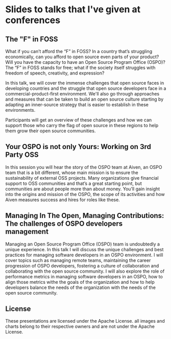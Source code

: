 # Slides to talks that I've given at conferences


## The "F" in FOSS

What if you can’t afford the “F” in FOSS? In a country that’s struggling economically, can you afford to open source even parts of your product? Will you have the capacity to have an Open Source Program Office (OSPO)?
The “F” in FOSS stands for free; what if the society itself struggles with freedom of speech, creativity, and expression?

In this talk, we will cover the immense challenges that open source faces in developing countries and the struggle that open source developers face in a commercial-product-first environment. We'll also go through approaches and measures that can be taken to build an open source culture starting by adapting an inner-source strategy that is easier to establish in these environments.

Participants will get an overview of these challenges and how we can support those who carry the flag of open source in these regions to help them grow their open source communities.


## Your OSPO is not only Yours: Working on 3rd Party OSS

In this session you will hear the story of the OSPO team at Aiven, an OSPO team that is a bit different, whose main mission is to ensure the sustainability of external OSS projects. Many organizations give financial support to OSS communities and that’s a great starting point, but communities are about people more than about money. You’ll gain insight into the origins and mission of the OSPO, the scope of its activities and how Aiven measures success and hires for roles like these.


## Managing In The Open, Managing Contributions: The challenges of OSPO developers management

Managing an Open Source Program Office (OSPO) team is undoubtedly a unique experience. In this talk I will discuss the unique challenges and best practices for managing software developers in an OSPO environment. I will cover topics such as managing remote teams, maintaining the career progression of OSPO developers, fostering a culture of collaboration and collaborating with the open source community. I will also explore the role of performance metrics in managing software developers in an OSPO, how to align those metrics withe the goals of the organization and how to help developers balance the needs of the organization with the needs of the open source community.

## License

These presentations are licensed under the Apache License.
all images and charts belong to their respective owners and are not under the Apache License.
